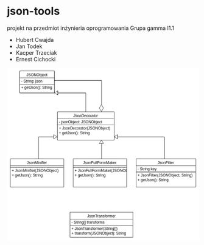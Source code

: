 # json-tools

projekt na przedmiot inżynieria oprogramowania
Grupa gamma I1.1
- Hubert Cwajda
- Jan Todek
- Kacper Trzeciak
- Ernest Cichocki

![Diagram UML](./diagram.png)
